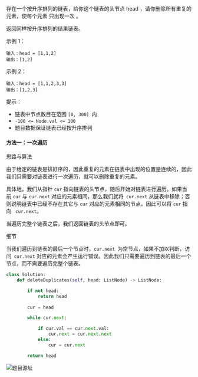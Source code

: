 存在一个按升序排列的链表，给你这个链表的头节点 head ，请你删除所有重复的元素，使每个元素 只出现一次 。

返回同样按升序排列的结果链表。

示例 1：

```
输入：head = [1,1,2]
输出：[1,2]
```

示例 2：

``` 
输入：head = [1,1,2,3,3]
输出：[1,2,3]
```

提示：

* 链表中节点数目在范围 `[0, 300] `内 
* `-100 <= Node.val <= 100`
* 题目数据保证链表已经按升序排列

#### 方法一：一次遍历
思路与算法

由于给定的链表是排好序的，因此重复的元素在链表中出现的位置是连续的，因此我们只需要对链表进行一次遍历，就可以删除重复的元素。

具体地，我们从指针 `cur` 指向链表的头节点，随后开始对链表进行遍历。如果当前 `cur` 与 `cur.next` 对应的元素相同，那么我们就将` cur.next` 从链表中移除；否则说明链表中已经不存在其它与 `cur` 对应的元素相同的节点，因此可以将 `cur` 指向 ` cur.next`。

当遍历完整个链表之后，我们返回链表的头节点即可。

细节

当我们遍历到链表的最后一个节点时，`cur.next `为空节点，如果不加以判断，访问` cur.next` 对应的元素会产生运行错误。因此我们只需要遍历到链表的最后一个节点，而不需要遍历完整个链表。

```python
class Solution:
    def deleteDuplicates(self, head: ListNode) -> ListNode:

        if not head:
            return head
        
        cur = head

        while cur.next:

            if cur.val == cur.next.val:
                cur.next = cur.next.next
            else:
                cur = cur.next

        return head
```

![题目源址](https://leetcode-cn.com/problems/remove-duplicates-from-sorted-list/)




